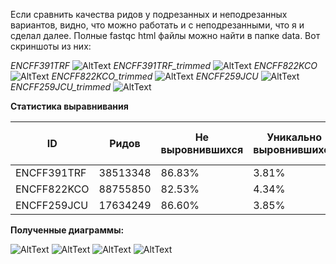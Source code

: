 Если сравнить качества ридов у подрезанных и неподрезанных вариантов, видно, что можно работать и с неподрезанными, что я и сделал далее.
Полные fastqc html файлы можно найти в папке data. Вот скриншоты из них:

*ENCFF391TRF*
![AltText](data/TRF.png)
*ENCFF391TRF_trimmed*
![AltText](data/TRF_trimmed.png)
*ENCFF822KCO*
![AltText](data/KCO.png)
*ENCFF822KCO_trimmed*
![AltText](data/KCO_trimmed.png)
*ENCFF259JCU*
![AltText](data/JCU.png)
*ENCFF259JCU_trimmed*
![AltText](data/JCU_trimmed.png)

**Статистика выравнивания**


| ID | Ридов | Не выровнившихся | Уникально выровнившихся | Выровнившихся больше одного раза |
|-|-|-|-|-|
| ENCFF391TRF | 38513348 | 86.83% | 3.81% | 9.36% |
| ENCFF822KCO | 88755850 | 82.53% | 4.34% | 13.13% |
| ENCFF259JCU | 17634249 | 86.60% | 3.85% | 9.55% |

**Полученные диаграммы:**


![AltText](data/ENC_KCO.png)
![AltText](data/KCO_ENC.png)
![AltText](data/ENC_TRF.png)
![AltText](data/TRF_ENC.png)
